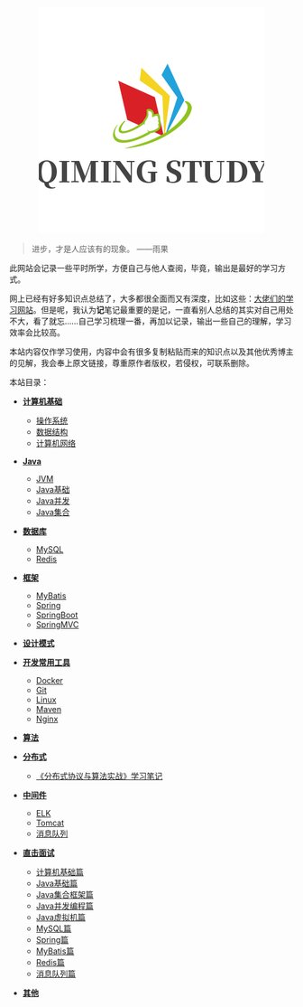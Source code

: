 <p align="center">
    <a href="/" target="_blank">
        <img src="_img/uugai.com-1645172342796.png" width=""/>
    </a>
</p>


> 进步，才是人应该有的现象。 ——雨果

此网站会记录一些平时所学，方便自己与他人查阅，毕竟，输出是最好的学习方式。

网上已经有好多知识点总结了，大多都很全面而又有深度，比如这些：[大佬们的学习网站](大佬们的学习网站.md)。但是呢，我认为**记**笔记最重要的是记，一直看别人总结的其实对自己用处不大，看了就忘……自己学习梳理一番，再加以记录，输出一些自己的理解，学习效率会比较高。

本站内容仅作学习使用，内容中会有很多复制粘贴而来的知识点以及其他优秀博主的见解，我会奉上原文链接，尊重原作者版权，若侵权，可联系删除。

本站目录：

- [**计算机基础**](/计算机基础/)
  - [操作系统](计算机基础/操作系统.md)
  - [数据结构](计算机基础/数据结构.md)
  - [计算机网络](计算机基础/计算机网络.md)
  
- [**Java**](/Java/)
  - [JVM](Java/JVM.md)
  - [Java基础](Java/Java基础.md)
  - [Java并发](Java/Java并发.md)
  - [Java集合](Java/Java集合.md)
  
- [**数据库**](/数据库/)
  - [MySQL](数据库/MySQL.md)
  - [Redis](数据库/Redis.md)
  
- [**框架**](/框架/)
  - [MyBatis](框架/MyBatis.md)
  - [Spring](框架/Spring.md)
  - [SpringBoot](框架/SpringBoot.md)
  - [SpringMVC](框架/SpringMVC.md)
  
- [**设计模式**](/设计模式/)

- [**开发常用工具**](/开发常用工具/)
  - [Docker](开发常用工具/Docker.md)
  - [Git](开发常用工具/Git.md)
  - [Linux](开发常用工具/Linux.md)
  - [Maven](开发常用工具/Maven.md)
  - [Nginx](开发常用工具/Nginx.md)
  
- [**算法**](/算法/)

- [**分布式**](/分布式/)
  - [《分布式协议与算法实战》学习笔记](分布式/《分布式协议与算法实战》学习笔记.md)

- [**中间件**](/中间件/)
  - [ELK](中间件/ELK.md)
  - [Tomcat](中间件/Tomcat.md)
  - [消息队列](中间件/消息队列.md)
  
- [**直击面试**](/直击面试/)
  - [计算机基础篇](直击面试/CS-Basic.md)
  - [Java基础篇](直击面试/Java基础.md)
  - [Java集合框架篇](直击面试/Java集合.md)
  - [Java并发编程篇](直击面试/Java并发.md)
  - [Java虚拟机篇](直击面试/JVM.md)
  - [MySQL篇](直击面试/MySQL.md)
  - [Spring篇](直击面试/Spring.md)
  - [MyBatis篇](直击面试/MyBatis.md)
  - [Redis篇](直击面试/Redis.md)
  - [消息队列篇](直击面试/MQ.md)
  
- [**其他**](/其他/)